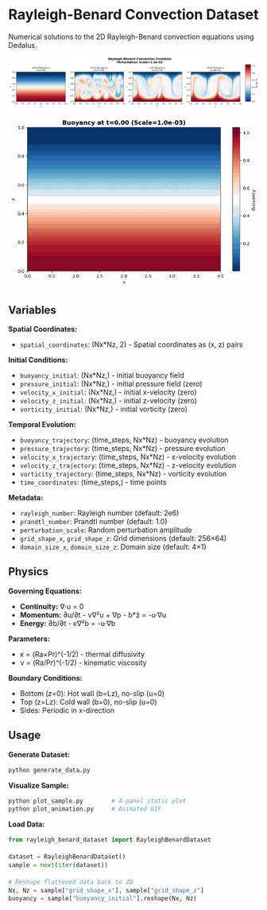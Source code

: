 # Rayleigh-Benard Convection Dataset

Numerical solutions to the 2D Rayleigh-Benard convection equations using Dedalus.

![Sample Plot](sample_plot.png)

![Animation](buoyancy_evolution.gif)

## Variables

**Spatial Coordinates:**
- `spatial_coordinates`: (Nx*Nz, 2) - Spatial coordinates as (x, z) pairs

**Initial Conditions:**
- `buoyancy_initial`: (Nx*Nz,) - initial buoyancy field 
- `pressure_initial`: (Nx*Nz,) - initial pressure field (zero)
- `velocity_x_initial`: (Nx*Nz,) - initial x-velocity (zero)
- `velocity_z_initial`: (Nx*Nz,) - initial z-velocity (zero)
- `vorticity_initial`: (Nx*Nz,) - initial vorticity (zero)

**Temporal Evolution:**
- `buoyancy_trajectory`: (time_steps, Nx*Nz) - buoyancy evolution
- `pressure_trajectory`: (time_steps, Nx*Nz) - pressure evolution
- `velocity_x_trajectory`: (time_steps, Nx*Nz) - x-velocity evolution
- `velocity_z_trajectory`: (time_steps, Nx*Nz) - z-velocity evolution
- `vorticity_trajectory`: (time_steps, Nx*Nz) - vorticity evolution
- `time_coordinates`: (time_steps,) - time points

**Metadata:**
- `rayleigh_number`: Rayleigh number (default: 2e6)
- `prandtl_number`: Prandtl number (default: 1.0)
- `perturbation_scale`: Random perturbation amplitude
- `grid_shape_x`, `grid_shape_z`: Grid dimensions (default: 256×64)
- `domain_size_x`, `domain_size_z`: Domain size (default: 4×1)

## Physics

**Governing Equations:**
- **Continuity:** ∇·u = 0
- **Momentum:** ∂u/∂t - ν∇²u + ∇p - b*ẑ = -u·∇u  
- **Energy:** ∂b/∂t - κ∇²b = -u·∇b

**Parameters:**
- κ = (Ra×Pr)^(-1/2) - thermal diffusivity
- ν = (Ra/Pr)^(-1/2) - kinematic viscosity

**Boundary Conditions:**
- Bottom (z=0): Hot wall (b=Lz), no-slip (u=0)
- Top (z=Lz): Cold wall (b=0), no-slip (u=0)
- Sides: Periodic in x-direction

## Usage

**Generate Dataset:**
```bash
python generate_data.py
```

**Visualize Sample:**
```bash
python plot_sample.py        # 4-panel static plot
python plot_animation.py     # Animated GIF
```

**Load Data:**
```python
from rayleigh_benard_dataset import RayleighBenardDataset

dataset = RayleighBenardDataset()
sample = next(iter(dataset))

# Reshape flattened data back to 2D
Nx, Nz = sample["grid_shape_x"], sample["grid_shape_z"]
buoyancy = sample["buoyancy_initial"].reshape(Nx, Nz)
```
